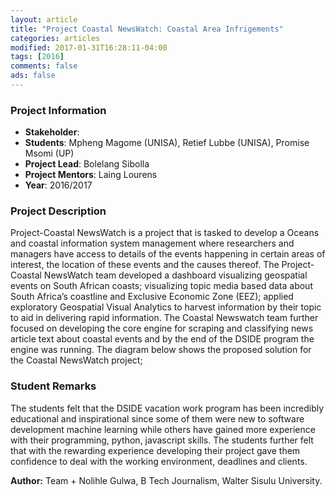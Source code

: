 ```yaml
---
layout: article
title: "Project Coastal NewsWatch: Coastal Area Infrigements"
categories: articles
modified: 2017-01-31T16:28:11-04:00
tags: [2016]
comments: false
ads: false
---
```



### Project Information

* **Stakeholder**: 
* **Students**: Mpheng Magome (UNISA), Retief Lubbe (UNISA), Promise Msomi (UP)
* **Project Lead**: Bolelang Sibolla
* **Project Mentors**: Laing Lourens
* **Year**: 2016/2017

### Project Description

Project-Coastal NewsWatch is a project that is tasked to develop a Oceans and coastal information system management where researchers and managers have access to details of the events happening in certain areas of interest, the location of these events and the causes thereof.
The Project-Coastal NewsWatch team developed a dashboard visualizing geospatial events on South African coasts; visualizing topic media based data about South Africa’s coastline and Exclusive Economic Zone (EEZ); applied exploratory Geospatial Visual Analytics to harvest information by their topic to aid in delivering rapid information. The Coastal Newswatch team further focused on developing the core engine for scraping and classifying news article text about coastal events and by the end of the DSIDE program the engine was running. The diagram below shows the proposed solution for the Coastal NewsWatch project;  


### Student Remarks

The students felt that the DSIDE vacation work program has been incredibly educational and inspirational since some of them were new to software development machine learning while others  have gained more experience with their programming, python, javascript skills. The students further felt that with the rewarding experience developing their project gave them confidence to deal with the working environment, deadlines and clients.  


**Author:** Team + Nolihle Gulwa, B Tech Journalism, Walter Sisulu University.

